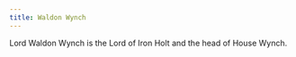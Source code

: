 ```yaml
---
title: Waldon Wynch
---
```


Lord Waldon Wynch is the Lord of Iron Holt and the head of House Wynch.


